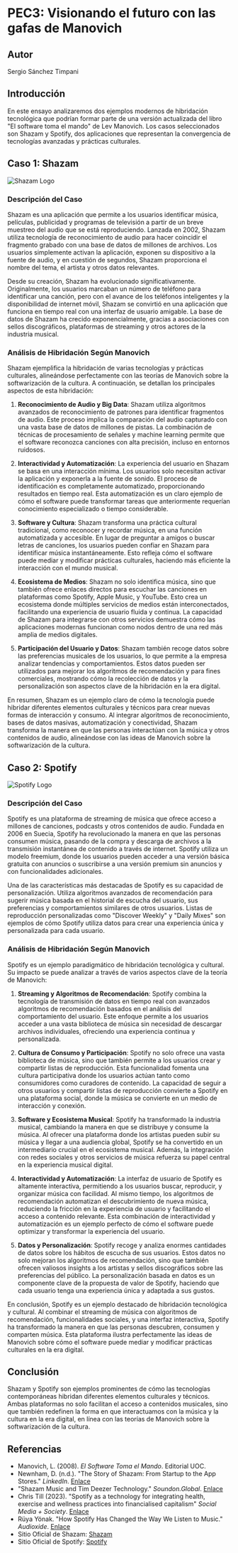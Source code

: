 # PEC3: Visionando el futuro con las gafas de Manovich

## Autor
Sergio Sánchez Timpani

## Introducción
En este ensayo analizaremos dos ejemplos modernos de hibridación tecnológica que podrían formar parte de una versión actualizada del libro "El software toma el mando" de Lev Manovich. Los casos seleccionados son Shazam y Spotify, dos aplicaciones que representan la convergencia de tecnologías avanzadas y prácticas culturales.

## Caso 1: Shazam
![Shazam Logo](https://upload.wikimedia.org/wikipedia/commons/thumb/d/d2/Shazam_logo.svg/2560px-Shazam_logo.svg.png)

### Descripción del Caso
Shazam es una aplicación que permite a los usuarios identificar música, películas, publicidad y programas de televisión a partir de un breve muestreo del audio que se está reproduciendo. Lanzada en 2002, Shazam utiliza tecnología de reconocimiento de audio para hacer coincidir el fragmento grabado con una base de datos de millones de archivos. Los usuarios simplemente activan la aplicación, exponen su dispositivo a la fuente de audio, y en cuestión de segundos, Shazam proporciona el nombre del tema, el artista y otros datos relevantes.

Desde su creación, Shazam ha evolucionado significativamente. Originalmente, los usuarios marcaban un número de teléfono para identificar una canción, pero con el avance de los teléfonos inteligentes y la disponibilidad de internet móvil, Shazam se convirtió en una aplicación que funciona en tiempo real con una interfaz de usuario amigable. La base de datos de Shazam ha crecido exponencialmente, gracias a asociaciones con sellos discográficos, plataformas de streaming y otros actores de la industria musical.

### Análisis de Hibridación Según Manovich
Shazam ejemplifica la hibridación de varias tecnologías y prácticas culturales, alineándose perfectamente con las teorías de Manovich sobre la softwarización de la cultura. A continuación, se detallan los principales aspectos de esta hibridación:

1. **Reconocimiento de Audio y Big Data**: Shazam utiliza algoritmos avanzados de reconocimiento de patrones para identificar fragmentos de audio. Este proceso implica la comparación del audio capturado con una vasta base de datos de millones de pistas. La combinación de técnicas de procesamiento de señales y machine learning permite que el software reconozca canciones con alta precisión, incluso en entornos ruidosos.

2. **Interactividad y Automatización**: La experiencia del usuario en Shazam se basa en una interacción mínima. Los usuarios solo necesitan activar la aplicación y exponerla a la fuente de sonido. El proceso de identificación es completamente automatizado, proporcionando resultados en tiempo real. Esta automatización es un claro ejemplo de cómo el software puede transformar tareas que anteriormente requerían conocimiento especializado o tiempo considerable.

3. **Software y Cultura**: Shazam transforma una práctica cultural tradicional, como reconocer y recordar música, en una función automatizada y accesible. En lugar de preguntar a amigos o buscar letras de canciones, los usuarios pueden confiar en Shazam para identificar música instantáneamente. Esto refleja cómo el software puede mediar y modificar prácticas culturales, haciendo más eficiente la interacción con el mundo musical.

4. **Ecosistema de Medios**: Shazam no solo identifica música, sino que también ofrece enlaces directos para escuchar las canciones en plataformas como Spotify, Apple Music, y YouTube. Esto crea un ecosistema donde múltiples servicios de medios están interconectados, facilitando una experiencia de usuario fluida y continua. La capacidad de Shazam para integrarse con otros servicios demuestra cómo las aplicaciones modernas funcionan como nodos dentro de una red más amplia de medios digitales.

5. **Participación del Usuario y Datos**: Shazam también recoge datos sobre las preferencias musicales de los usuarios, lo que permite a la empresa analizar tendencias y comportamientos. Estos datos pueden ser utilizados para mejorar los algoritmos de recomendación y para fines comerciales, mostrando cómo la recolección de datos y la personalización son aspectos clave de la hibridación en la era digital.

En resumen, Shazam es un ejemplo claro de cómo la tecnología puede hibridar diferentes elementos culturales y técnicos para crear nuevas formas de interacción y consumo. Al integrar algoritmos de reconocimiento, bases de datos masivas, automatización y conectividad, Shazam transforma la manera en que las personas interactúan con la música y otros contenidos de audio, alineándose con las ideas de Manovich sobre la softwarización de la cultura.


## Caso 2: Spotify
![Spotify Logo](https://upload.wikimedia.org/wikipedia/commons/thumb/2/26/Spotify_logo_with_text.svg/1200px-Spotify_logo_with_text.svg.png)
### Descripción del Caso
Spotify es una plataforma de streaming de música que ofrece acceso a millones de canciones, podcasts y otros contenidos de audio. Fundada en 2006 en Suecia, Spotify ha revolucionado la manera en que las personas consumen música, pasando de la compra y descarga de archivos a la transmisión instantánea de contenido a través de internet. Spotify utiliza un modelo freemium, donde los usuarios pueden acceder a una versión básica gratuita con anuncios o suscribirse a una versión premium sin anuncios y con funcionalidades adicionales.

Una de las características más destacadas de Spotify es su capacidad de personalización. Utiliza algoritmos avanzados de recomendación para sugerir música basada en el historial de escucha del usuario, sus preferencias y comportamientos similares de otros usuarios. Listas de reproducción personalizadas como "Discover Weekly" y "Daily Mixes" son ejemplos de cómo Spotify utiliza datos para crear una experiencia única y personalizada para cada usuario.

### Análisis de Hibridación Según Manovich
Spotify es un ejemplo paradigmático de hibridación tecnológica y cultural. Su impacto se puede analizar a través de varios aspectos clave de la teoría de Manovich:

1. **Streaming y Algoritmos de Recomendación**: Spotify combina la tecnología de transmisión de datos en tiempo real con avanzados algoritmos de recomendación basados en el análisis del comportamiento del usuario. Este enfoque permite a los usuarios acceder a una vasta biblioteca de música sin necesidad de descargar archivos individuales, ofreciendo una experiencia continua y personalizada.

2. **Cultura de Consumo y Participación**: Spotify no solo ofrece una vasta biblioteca de música, sino que también permite a los usuarios crear y compartir listas de reproducción. Esta funcionalidad fomenta una cultura participativa donde los usuarios actúan tanto como consumidores como curadores de contenido. La capacidad de seguir a otros usuarios y compartir listas de reproducción convierte a Spotify en una plataforma social, donde la música se convierte en un medio de interacción y conexión.

3. **Software y Ecosistema Musical**: Spotify ha transformado la industria musical, cambiando la manera en que se distribuye y consume la música. Al ofrecer una plataforma donde los artistas pueden subir su música y llegar a una audiencia global, Spotify se ha convertido en un intermediario crucial en el ecosistema musical. Además, la integración con redes sociales y otros servicios de música refuerza su papel central en la experiencia musical digital.

4. **Interactividad y Automatización**: La interfaz de usuario de Spotify es altamente interactiva, permitiendo a los usuarios buscar, reproducir, y organizar música con facilidad. Al mismo tiempo, los algoritmos de recomendación automatizan el descubrimiento de nueva música, reduciendo la fricción en la experiencia de usuario y facilitando el acceso a contenido relevante. Esta combinación de interactividad y automatización es un ejemplo perfecto de cómo el software puede optimizar y transformar la experiencia del usuario.

5. **Datos y Personalización**: Spotify recoge y analiza enormes cantidades de datos sobre los hábitos de escucha de sus usuarios. Estos datos no solo mejoran los algoritmos de recomendación, sino que también ofrecen valiosos insights a los artistas y sellos discográficos sobre las preferencias del público. La personalización basada en datos es un componente clave de la propuesta de valor de Spotify, haciendo que cada usuario tenga una experiencia única y adaptada a sus gustos.

En conclusión, Spotify es un ejemplo destacado de hibridación tecnológica y cultural. Al combinar el streaming de música con algoritmos de recomendación, funcionalidades sociales, y una interfaz interactiva, Spotify ha transformado la manera en que las personas descubren, consumen y comparten música. Esta plataforma ilustra perfectamente las ideas de Manovich sobre cómo el software puede mediar y modificar prácticas culturales en la era digital.

## Conclusión
Shazam y Spotify son ejemplos prominentes de cómo las tecnologías contemporáneas hibridan diferentes elementos culturales y técnicos. Ambas plataformas no solo facilitan el acceso a contenidos musicales, sino que también redefinen la forma en que interactuamos con la música y la cultura en la era digital, en línea con las teorías de Manovich sobre la softwarización de la cultura.


## Referencias
- Manovich, L. (2008). *El Software Toma el Mando*. Editorial UOC.
- Newnham, D. (n.d.). "The Story of Shazam: From Startup to the App Stores." *LinkedIn*. [Enlace](https://www.linkedin.com/pulse/story-shazam-startup-days-danielle-newnham/)
- "Shazam Music and Tim Deezer Technology." *Soundon.Global*. [Enlace](https://www.soundon.global/seo/forum/shazam-music-tim-deezer-technology?lang=en)
- Chris Till (2023). "Spotify as a technology for integrating health, exercise and wellness practices into financialised capitalism" *Social Media + Society*. [Enlace](https://journals.sagepub.com/doi/10.1177/20539517231210278)
- Rüya Yönak. "How Spotify Has Changed the Way We Listen to Music." *Audioxide*. [Enlace](https://audioxide.com/articles/how-spotify-has-changed-the-way-we-listen-to-music/)
- Sitio Oficial de Shazam: [Shazam](https://www.shazam.com)
- Sitio Oficial de Spotify: [Spotify](https://www.spotify.com)
